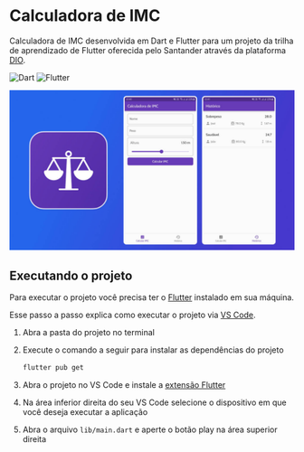 # Calculadora de IMC

Calculadora de IMC desenvolvida em Dart e Flutter para um projeto da trilha de
aprendizado de Flutter oferecida pelo Santander através da plataforma [DIO](https://www.dio.me/sign-in).

![Dart](https://img.shields.io/badge/dart-%232566E9.svg?style=for-the-badge&logo=dart&logoColor=white)
![Flutter](https://img.shields.io/badge/Flutter-%232566E9.svg?style=for-the-badge&logo=Flutter&logoColor=white)

![Ícone e telas do app](./docs/img/calculadora-imc-cover.jpg)

## Executando o projeto

Para executar o projeto você precisa ter o [Flutter](https://flutter.dev/)
instalado em sua máquina.

Esse passo a passo explica como executar o projeto via [VS Code](https://code.visualstudio.com/).

1. Abra a pasta do projeto no terminal

2. Execute o comando a seguir para instalar as dependências do projeto

   ```bash
   flutter pub get
   ```

3. Abra o projeto no VS Code e instale a [extensão Flutter](https://marketplace.visualstudio.com/items?itemName=Dart-Code.flutter)

4. Na área inferior direita do seu VS Code selecione o dispositivo em que você
   deseja executar a aplicação

5. Abra o arquivo `lib/main.dart` e aperte o botão play na área superior direita
